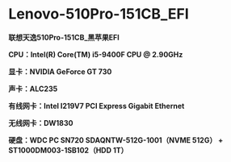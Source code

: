 # Lenovo-510Pro-151CB_EFI
**联想天逸510Pro-151CB_黑苹果EFI**

**CPU：Intel(R) Core(TM) i5-9400F CPU @ 2.90GHz**

**显卡：NVIDIA GeForce GT 730**

**声卡：ALC235**

**有线网卡：Intel I219V7 PCI Express Gigabit Ethernet**

**无线网卡：DW1830**

**硬盘：WDC PC SN720 SDAQNTW-512G-1001（NVME 512G） + ST1000DM003-1SB102（HDD 1T）**


